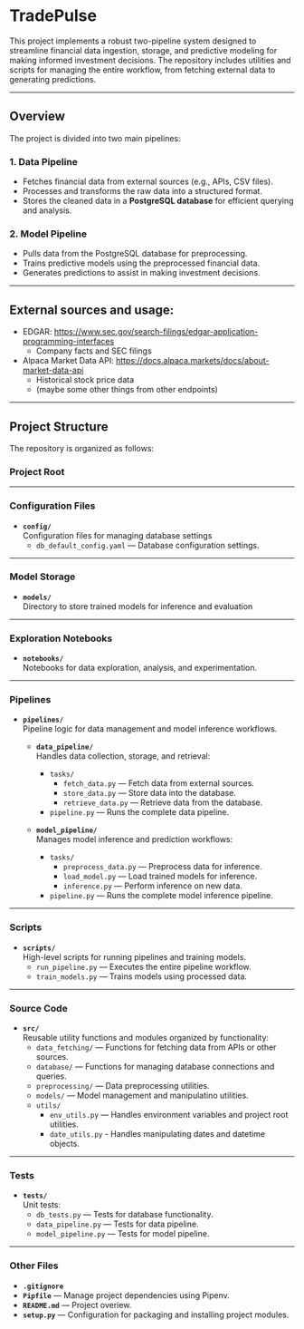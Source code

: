 # TradePulse

This project implements a robust two-pipeline system designed to streamline financial data ingestion, storage, and predictive modeling for making informed investment decisions. The repository includes utilities and scripts for managing the entire workflow, from fetching external data to generating predictions.

---

## Overview

The project is divided into two main pipelines:

### 1. **Data Pipeline**
- Fetches financial data from external sources (e.g., APIs, CSV files).
- Processes and transforms the raw data into a structured format.
- Stores the cleaned data in a **PostgreSQL database** for efficient querying and analysis.

### 2. **Model Pipeline**
- Pulls data from the PostgreSQL database for preprocessing.
- Trains predictive models using the preprocessed financial data.
- Generates predictions to assist in making investment decisions.

---

## External sources and usage:
- EDGAR: https://www.sec.gov/search-filings/edgar-application-programming-interfaces
  - Company facts and SEC filings
- Alpaca Market Data API: https://docs.alpaca.markets/docs/about-market-data-api
  - Historical stock price data
  - (maybe some other things from other endpoints)

---

## Project Structure

The repository is organized as follows:

### Project Root

---

### Configuration Files
- **`config/`**  
  Configuration files for managing database settings
  - `db_default_config.yaml` — Database configuration settings.

---

### Model Storage
- **`models/`**  
  Directory to store trained models for inference and evaluation

---

### Exploration Notebooks
- **`notebooks/`**  
  Notebooks for data exploration, analysis, and experimentation.

---

### Pipelines
- **`pipelines/`**  
  Pipeline logic for data management and model inference workflows.

  - **`data_pipeline/`**  
    Handles data collection, storage, and retrieval:
    - `tasks/`
      - `fetch_data.py` — Fetch data from external sources.
      - `store_data.py` — Store data into the database.
      - `retrieve_data.py` — Retrieve data from the database.
    - `pipeline.py` — Runs the complete data pipeline.

  - **`model_pipeline/`**  
    Manages model inference and prediction workflows:
    - `tasks/`
      - `preprocess_data.py` — Preprocess data for inference.
      - `load_model.py` — Load trained models for inference.
      - `inference.py` — Perform inference on new data.
    - `pipeline.py` — Runs the complete model inference pipeline.

---

### Scripts
- **`scripts/`**  
  High-level scripts for running pipelines and training models.
  - `run_pipeline.py` — Executes the entire pipeline workflow.
  - `train_models.py` — Trains models using processed data.

---

### Source Code
- **`src/`**  
  Reusable utility functions and modules organized by functionality:
  - `data_fetching/` — Functions for fetching data from APIs or other sources.
  - `database/` — Functions for managing database connections and queries.
  - `preprocessing/` — Data preprocessing utilities.
  - `models/` — Model management and manipulatino utilities.
  - `utils/`
    - `env_utils.py` — Handles environment variables and project root utilities.
    - `date_utils.py` - Handles manipulating dates and datetime objects.

---

### Tests
- **`tests/`**  
  Unit tests:
  - `db_tests.py` — Tests for database functionality.
  - `data_pipeline.py` — Tests for data pipeline.
  - `model_pipeline.py` — Tests for model pipeline.

---

### Other Files
- **`.gitignore`**
- **`Pipfile`** — Manage project dependencies using Pipenv.
- **`README.md`** — Project overiew.
- **`setup.py`** — Configuration for packaging and installing project modules.